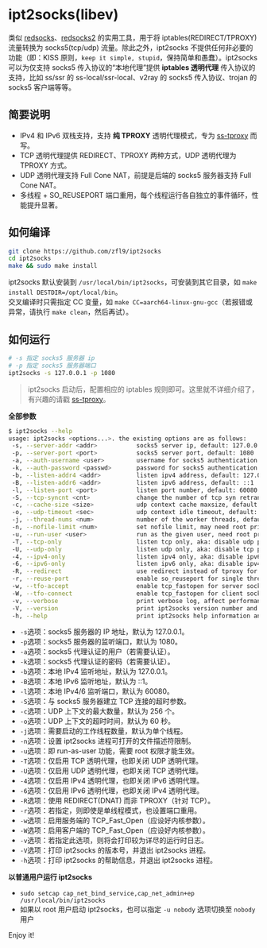 # ipt2socks(libev)
类似 [redsocks](https://github.com/darkk/redsocks)、[redsocks2](https://github.com/semigodking/redsocks) 的实用工具，用于将 iptables(REDIRECT/TPROXY) 流量转换为 socks5(tcp/udp) 流量。除此之外，ipt2socks 不提供任何非必要的功能（即：KISS 原则，`keep it simple, stupid`，保持简单和愚蠢）。ipt2socks 可以为仅支持 socks5 传入协议的“本地代理”提供 **iptables 透明代理** 传入协议的支持，比如 ss/ssr 的 ss-local/ssr-local、v2ray 的 socks5 传入协议、trojan 的 socks5 客户端等等。

## 简要说明
- IPv4 和 IPv6 双栈支持，支持 **纯 TPROXY** 透明代理模式，专为 [ss-tproxy](https://github.com/zfl9/ss-tproxy) 而写。
- TCP 透明代理提供 REDIRECT、TPROXY 两种方式，UDP 透明代理为 TPROXY 方式。
- UDP 透明代理支持 Full Cone NAT，前提是后端的 socks5 服务器支持 Full Cone NAT。
- 多线程 + SO_REUSEPORT 端口重用，每个线程运行各自独立的事件循环，性能提升显著。

## 如何编译
```bash
git clone https://github.com/zfl9/ipt2socks
cd ipt2socks
make && sudo make install
```
ipt2socks 默认安装到 `/usr/local/bin/ipt2socks`，可安装到其它目录，如 `make install DESTDIR=/opt/local/bin`。<br>
交叉编译时只需指定 CC 变量，如 `make CC=aarch64-linux-gnu-gcc`（若报错或异常，请执行 `make clean`，然后再试）。

## 如何运行
```bash
# -s 指定 socks5 服务器 ip
# -p 指定 socks5 服务器端口
ipt2socks -s 127.0.0.1 -p 1080
```
> ipt2socks 启动后，配置相应的 iptables 规则即可。这里就不详细介绍了，有兴趣的请戳 [ss-tproxy](https://github.com/zfl9/ss-tproxy)。

**全部参数**
```bash
$ ipt2socks --help
usage: ipt2socks <options...>. the existing options are as follows:
 -s, --server-addr <addr>           socks5 server ip, default: 127.0.0.1
 -p, --server-port <port>           socks5 server port, default: 1080
 -a, --auth-username <user>         username for socks5 authentication
 -k, --auth-password <passwd>       password for socks5 authentication
 -b, --listen-addr4 <addr>          listen ipv4 address, default: 127.0.0.1
 -B, --listen-addr6 <addr>          listen ipv6 address, default: ::1
 -l, --listen-port <port>           listen port number, default: 60080
 -S, --tcp-syncnt <cnt>             change the number of tcp syn retransmits
 -c, --cache-size <size>            udp context cache maxsize, default: 256
 -o, --udp-timeout <sec>            udp context idle timeout, default: 60
 -j, --thread-nums <num>            number of the worker threads, default: 1
 -n, --nofile-limit <num>           set nofile limit, may need root privilege
 -u, --run-user <user>              run as the given user, need root privilege
 -T, --tcp-only                     listen tcp only, aka: disable udp proxy
 -U, --udp-only                     listen udp only, aka: disable tcp proxy
 -4, --ipv4-only                    listen ipv4 only, aka: disable ipv6 proxy
 -6, --ipv6-only                    listen ipv6 only, aka: disable ipv4 proxy
 -R, --redirect                     use redirect instead of tproxy for tcp
 -r, --reuse-port                   enable so_reuseport for single thread
 -w, --tfo-accept                   enable tcp_fastopen for server socket
 -W, --tfo-connect                  enable tcp_fastopen for client socket
 -v, --verbose                      print verbose log, affect performance
 -V, --version                      print ipt2socks version number and exit
 -h, --help                         print ipt2socks help information and exit
```
- `-s`选项：socks5 服务器的 IP 地址，默认为 127.0.0.1。
- `-p`选项：socks5 服务器的监听端口，默认为 1080。
- `-a`选项：socks5 代理认证的用户（若需要认证）。
- `-k`选项：socks5 代理认证的密码（若需要认证）。
- `-b`选项：本地 IPv4 监听地址，默认为 127.0.0.1。
- `-B`选项：本地 IPv6 监听地址，默认为 ::1。
- `-l`选项：本地 IPv4/6 监听端口，默认为 60080。
- `-S`选项：与 socks5 服务器建立 TCP 连接的超时参数。
- `-c`选项：UDP 上下文的最大数量，默认为 256 个。
- `-o`选项：UDP 上下文的超时时间，默认为 60 秒。
- `-j`选项：需要启动的工作线程数量，默认为单个线程。
- `-n`选项：设置 ipt2socks 进程可打开的文件描述符限制。
- `-u`选项：即 run-as-user 功能，需要 root 权限才能生效。
- `-T`选项：仅启用 TCP 透明代理，也即关闭 UDP 透明代理。
- `-U`选项：仅启用 UDP 透明代理，也即关闭 TCP 透明代理。
- `-4`选项：仅启用 IPv4 透明代理，也即关闭 IPv6 透明代理。
- `-6`选项：仅启用 IPv6 透明代理，也即关闭 IPv4 透明代理。
- `-R`选项：使用 REDIRECT(DNAT) 而非 TPROXY（针对 TCP）。
- `-r`选项：若指定，则即使是单线程模式，也设置端口重用。
- `-w`选项：启用服务端的 TCP_Fast_Open（应设好内核参数）。
- `-W`选项：启用客户端的 TCP_Fast_Open（应设好内核参数）。
- `-v`选项：若指定此选项，则将会打印较为详尽的运行时日志。
- `-V`选项：打印 ipt2socks 的版本号，并退出 ipt2socks 进程。
- `-h`选项：打印 ipt2socks 的帮助信息，并退出 ipt2socks 进程。

**以普通用户运行 ipt2socks**
- `sudo setcap cap_net_bind_service,cap_net_admin+ep /usr/local/bin/ipt2socks`
- 如果以 root 用户启动 ipt2socks，也可以指定 `-u nobody` 选项切换至 `nobody` 用户

Enjoy it!
